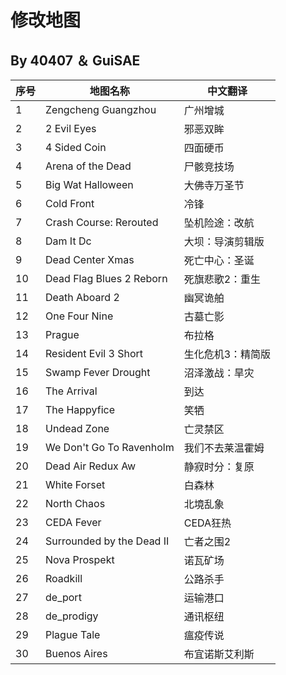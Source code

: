 # 修改地图
## By 40407 ＆ GuiSAE
| 序号 | 地图名称                   | 中文翻译            |
|------|----------------------------|----------------------|
| 1    | Zengcheng Guangzhou        | 广州增城             |
| 2    | 2 Evil Eyes                | 邪恶双眸             |
| 3    | 4 Sided Coin               | 四面硬币             |
| 4    | Arena of the Dead          | 尸骸竞技场           |
| 5    | Big Wat Halloween          | 大佛寺万圣节         |
| 6    | Cold Front                 | 冷锋                 |
| 7    | Crash Course: Rerouted     | 坠机险途：改航       |
| 8    | Dam It Dc                  | 大坝：导演剪辑版     |
| 9    | Dead Center Xmas           | 死亡中心：圣诞       |
| 10   | Dead Flag Blues 2 Reborn   | 死旗悲歌2：重生      |
| 11   | Death Aboard 2             | 幽冥诡舶             |
| 12   | One Four Nine              | 古墓亡影             |
| 13   | Prague                     | 布拉格               |
| 14   | Resident Evil 3 Short      | 生化危机3：精简版    |
| 15   | Swamp Fever Drought        | 沼泽激战：旱灾       |
| 16   | The Arrival                | 到达                 |
| 17   | The Happyfice              | 笑牺                 |
| 18   | Undead Zone                | 亡灵禁区             |
| 19   | We Don't Go To Ravenholm   | 我们不去莱温霍姆     |
| 20   | Dead Air Redux Aw          | 静寂时分：复原       |
| 21   | White Forset               | 白森林               |
| 22   | North Chaos                | 北境乱象             |
| 23   | CEDA Fever                 | CEDA狂热             |
| 24   | Surrounded by the Dead II  | 亡者之围2            |
| 25   | Nova Prospekt              | 诺瓦矿场             |
| 26   | Roadkill                   | 公路杀手             |
| 27   | de_port                    | 运输港口             |
| 28   | de_prodigy                 | 通讯枢纽             |
| 29   | Plague Tale                | 瘟疫传说             |
| 30   | Buenos Aires               | 布宜诺斯艾利斯       |
